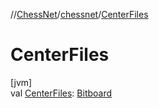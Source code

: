 //[ChessNet](../../index.md)/[chessnet](index.md)/[CenterFiles](-center-files.md)

# CenterFiles

[jvm]\
val [CenterFiles](-center-files.md): [Bitboard](index.md#610777926%2FClasslikes%2F-1216412040)
